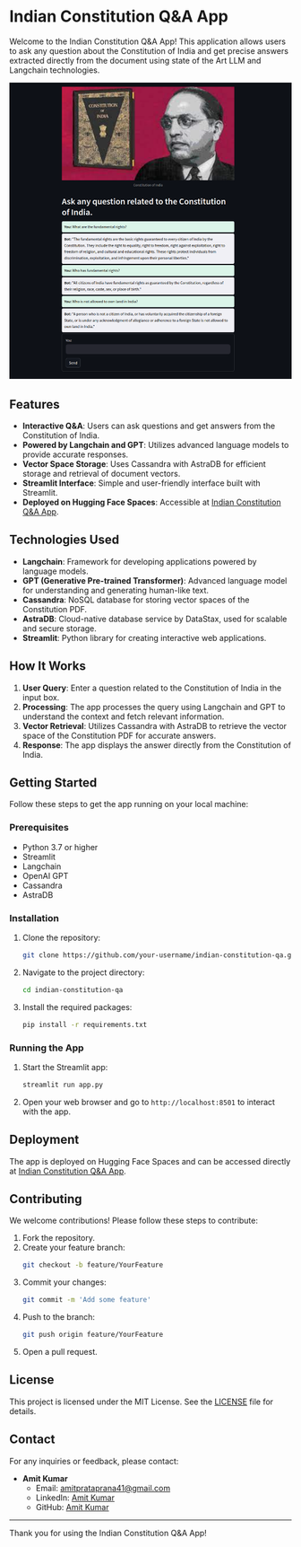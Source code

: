 # Indian Constitution Q&A App
Welcome to the Indian Constitution Q&A App! This application allows users to ask any question about the Constitution of India and get precise answers extracted directly from the document using state of the Art LLM and Langchain technologies.

![App Banner](./const_sst.png)

## Features

- **Interactive Q&A**: Users can ask questions and get answers from the Constitution of India.
- **Powered by Langchain and GPT**: Utilizes advanced language models to provide accurate responses.
- **Vector Space Storage**: Uses Cassandra with AstraDB for efficient storage and retrieval of document vectors.
- **Streamlit Interface**: Simple and user-friendly interface built with Streamlit.
- **Deployed on Hugging Face Spaces**: Accessible at [Indian Constitution Q&A App](https://huggingface.co/spaces/Amitprataprana/IndianConstituionQ-ALangchain).

## Technologies Used

- **Langchain**: Framework for developing applications powered by language models.
- **GPT (Generative Pre-trained Transformer)**: Advanced language model for understanding and generating human-like text.
- **Cassandra**: NoSQL database for storing vector spaces of the Constitution PDF.
- **AstraDB**: Cloud-native database service by DataStax, used for scalable and secure storage.
- **Streamlit**: Python library for creating interactive web applications.

## How It Works

1. **User Query**: Enter a question related to the Constitution of India in the input box.
2. **Processing**: The app processes the query using Langchain and GPT to understand the context and fetch relevant information.
3. **Vector Retrieval**: Utilizes Cassandra with AstraDB to retrieve the vector space of the Constitution PDF for accurate answers.
4. **Response**: The app displays the answer directly from the Constitution of India.

## Getting Started

Follow these steps to get the app running on your local machine:

### Prerequisites

- Python 3.7 or higher
- Streamlit
- Langchain
- OpenAI GPT
- Cassandra
- AstraDB

### Installation

1. Clone the repository:
    ```sh
    git clone https://github.com/your-username/indian-constitution-qa.git
    ```
2. Navigate to the project directory:
    ```sh
    cd indian-constitution-qa
    ```
3. Install the required packages:
    ```sh
    pip install -r requirements.txt
    ```

### Running the App

1. Start the Streamlit app:
    ```sh
    streamlit run app.py
    ```
2. Open your web browser and go to `http://localhost:8501` to interact with the app.

## Deployment

The app is deployed on Hugging Face Spaces and can be accessed directly at [Indian Constitution Q&A App](https://huggingface.co/spaces/Amitprataprana/IndianConstituionQ-ALangchain).

## Contributing

We welcome contributions! Please follow these steps to contribute:

1. Fork the repository.
2. Create your feature branch:
    ```sh
    git checkout -b feature/YourFeature
    ```
3. Commit your changes:
    ```sh
    git commit -m 'Add some feature'
    ```
4. Push to the branch:
    ```sh
    git push origin feature/YourFeature
    ```
5. Open a pull request.

## License

This project is licensed under the MIT License. See the [LICENSE](LICENSE) file for details.

## Contact

For any inquiries or feedback, please contact:

- **Amit Kumar**
  - Email: amitprataprana41@gmail.com
  - LinkedIn: [Amit Kumar](https://www.linkedin.com/in/amit-kumar-7b72b9176/)
  - GitHub: [Amit Kumar](https://github.com/AmitKumar7138)

---

Thank you for using the Indian Constitution Q&A App!
